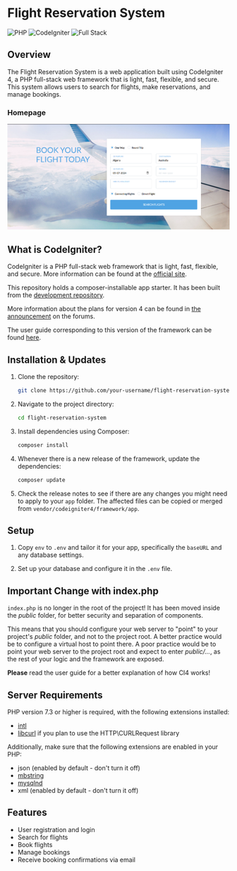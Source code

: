 # Flight Reservation System

![PHP](https://img.shields.io/badge/PHP-7.3%2B-blue)
![CodeIgniter](https://img.shields.io/badge/CodeIgniter-4-orange)
![Full Stack](https://img.shields.io/badge/Full%20Stack-Application-brightgreen)

## Overview

The Flight Reservation System is a web application built using CodeIgniter 4, a PHP full-stack web framework that is light, fast, flexible, and secure. This system allows users to search for flights, make reservations, and manage bookings.

### Homepage
![App Screenshot](https://github.com/Esquire31/Flight-Reservation-CodeIgniter4/blob/main/public/Screenshot%202024-07-22%20230009.png)

## What is CodeIgniter?

CodeIgniter is a PHP full-stack web framework that is light, fast, flexible, and secure. More information can be found at the [official site](http://codeigniter.com).

This repository holds a composer-installable app starter. It has been built from the [development repository](https://github.com/codeigniter4/CodeIgniter4).

More information about the plans for version 4 can be found in [the announcement](http://forum.codeigniter.com/thread-62615.html) on the forums.

The user guide corresponding to this version of the framework can be found [here](https://codeigniter4.github.io/userguide/).

## Installation & Updates

1. Clone the repository:
   ```bash
   git clone https://github.com/your-username/flight-reservation-system.git
   ```

2. Navigate to the project directory:
   ```bash
   cd flight-reservation-system
   ```

3. Install dependencies using Composer:
   ```bash
   composer install
   ```

4. Whenever there is a new release of the framework, update the dependencies:
   ```bash
   composer update
   ```

5. Check the release notes to see if there are any changes you might need to apply to your `app` folder. The affected files can be copied or merged from `vendor/codeigniter4/framework/app`.

## Setup

1. Copy `env` to `.env` and tailor it for your app, specifically the `baseURL` and any database settings.

2. Set up your database and configure it in the `.env` file.

## Important Change with index.php

`index.php` is no longer in the root of the project! It has been moved inside the *public* folder, for better security and separation of components.

This means that you should configure your web server to "point" to your project's *public* folder, and not to the project root. A better practice would be to configure a virtual host to point there. A poor practice would be to point your web server to the project root and expect to enter *public/...*, as the rest of your logic and the framework are exposed.

**Please** read the user guide for a better explanation of how CI4 works!

## Server Requirements

PHP version 7.3 or higher is required, with the following extensions installed:

- [intl](http://php.net/manual/en/intl.requirements.php)
- [libcurl](http://php.net/manual/en/curl.requirements.php) if you plan to use the HTTP\CURLRequest library

Additionally, make sure that the following extensions are enabled in your PHP:

- json (enabled by default - don't turn it off)
- [mbstring](http://php.net/manual/en/mbstring.installation.php)
- [mysqlnd](http://php.net/manual/en/mysqlnd.install.php)
- xml (enabled by default - don't turn it off)

## Features

- User registration and login
- Search for flights
- Book flights
- Manage bookings
- Receive booking confirmations via email
